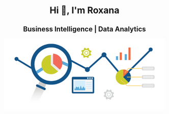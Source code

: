 <h1 align="center">Hi 👋, I'm Roxana </h1>
<h2 align="center">Business Intelligence | Data Analytics</h2>
<p align="center">
<img align="center" src="analytics.png" />
</p>
